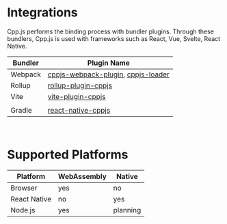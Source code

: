 # Integrations
Cpp.js performs the binding process with bundler plugins. Through these bundlers, Cpp.js is used with frameworks such as React, Vue, Svelte, React Native.

| Bundler | Plugin Name |
| ------- | ----------- |
| Webpack | [cppjs-webpack-plugin](https://github.com/bugra9/cpp.js/blob/main/packages/cppjs-plugin-webpack/index.js), [cppjs-loader](https://github.com/bugra9/cpp.js/blob/main/packages/cppjs-plugin-webpack-loader/index.js) |
| Rollup | [rollup-plugin-cppjs](https://github.com/bugra9/cpp.js/blob/main/packages/cppjs-plugin-rollup/index.js) |
| Vite | [vite-plugin-cppjs](https://github.com/bugra9/cpp.js/blob/main/packages/cppjs-plugin-vite/index.js) |
| | |
| Gradle | [react-native-cppjs](https://github.com/bugra9/react-native-embind/tree/main/react-native-cppjs) |

<br />

# Supported Platforms

| Platform | WebAssembly | Native |
| -------- | ----------- | ------ |
| Browser  | yes | no |
| React Native | no | yes |
| Node.js | yes | planning |
